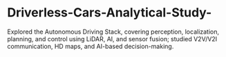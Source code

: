 # Driverless-Cars-Analytical-Study-
Explored the Autonomous Driving Stack, covering perception, localization, planning, and control using LiDAR, AI, and sensor fusion; studied V2V/V2I communication, HD maps, and AI-based decision-making.
